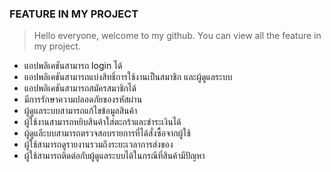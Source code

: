 ### FEATURE IN MY PROJECT

> Hello everyone, welcome to my github. You can view all the feature in my project.

* แอปพลิเคชันสามารถ login ได้
* แอปพลิเคชันสามารถแบ่งสิทธิ์การใช้งานเป็นสมาชิก และผู้ดูแลระบบ
* แอปพลิเคชันสามารถสมัครสมาชิกได้
* มีการรักษาความปลอดภัยของรหัสผ่าน
* ผู้ดูแลระบบสามารถแก้ไขข้อมูลสินค้า
* ผู้ใช้งานสามารถหยิบสินค้าใส่ตะกร้าและชำระเงินได้
* ผู้ดูแลีะบบสามารถตรวจสอบรายการที่ได้สั่งซื้อจากผู้ใช้
* ผู้ใช้สามารถดูรายงานรวมถึงระยะเวลาการส่งของ
* ผู้ใช้สามารถติดต่อกับผู้ดูแลระบบได้ในกรณีที่สินค้ามีปัญหา